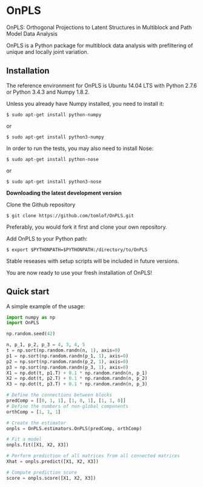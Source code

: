 OnPLS
=====

OnPLS: Orthogonal Projections to Latent Structures in Multiblock and Path Model Data Analysis

OnPLS is a Python package for multiblock data analysis with prefiltering of unique and locally joint variation.


Installation
------------

The reference environment for OnPLS is Ubuntu 14.04 LTS with Python 2.7.6 or Python 3.4.3 and Numpy 1.8.2.

Unless you already have Numpy installed, you need to install it:
```
$ sudo apt-get install python-numpy
```
or
```
$ sudo apt-get install python3-numpy
```

In order to run the tests, you may also need to install Nose:
```
$ sudo apt-get install python-nose
```
or
```
$ sudo apt-get install python3-nose
```

**Downloading the latest development version**

Clone the Github repository

```
$ git clone https://github.com/tomlof/OnPLS.git
```
Preferably, you would fork it first and clone your own repository.

Add OnPLS to your Python path:
```
$ export $PYTHONPATH=$PYTHONPATH:/directory/to/OnPLS
```

Stable reseases with setup scripts will be included in future versions.

You are now ready to use your fresh installation of OnPLS!


Quick start
-----------

A simple example of the usage:

```python
import numpy as np
import OnPLS

np.random.seed(42)

n, p_1, p_2, p_3 = 4, 3, 4, 5
t = np.sort(np.random.randn(n, 1), axis=0)
p1 = np.sort(np.random.randn(p_1, 1), axis=0)
p2 = np.sort(np.random.randn(p_2, 1), axis=0)
p3 = np.sort(np.random.randn(p_3, 1), axis=0)
X1 = np.dot(t, p1.T) + 0.1 * np.random.randn(n, p_1)
X2 = np.dot(t, p2.T) + 0.1 * np.random.randn(n, p_2)
X3 = np.dot(t, p3.T) + 0.1 * np.random.randn(n, p_3)

# Define the connections between blocks
predComp = [[0, 1, 1], [1, 0, 1], [1, 1, 0]]
# Define the numbers of non-global components
orthComp = [1, 1, 1]

# Create the estimator
onpls = OnPLS.estimators.OnPLS(predComp, orthComp)

# Fit a model
onpls.fit([X1, X2, X3])

# Perform prediction of all matrices from all connected matrices
Xhat = onpls.predict([X1, X2, X3])

# Compute prediction score
score = onpls.score([X1, X2, X3])
```
